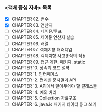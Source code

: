 
### <객체 중심 자바> 목록

- [x] CHAPTER 02. 변수
- [x] CHAPTER 03. 연산자
- [ ] CHAPTER 04. 제어문/루프
- [ ] CHAPTER 05. 제어문 연산자 실습
- [ ] CHAPTER 06. 배열
- [ ] CHAPTER 07. 객체지향 패러다임
- [ ] CHAPTER 08. 객체지향 사고방식의 적용
- [ ] CHAPTER 09. 접근 제한, 패키지, static
- [ ] CHAPTER 10. 상속과 코드 절약
- [ ] CHAPTER 11. 인터페이스
- [ ] CHAPTER 12. 편리한 문자열과 API
- [ ] CHAPTER 13. API에서 알아두어야 할 클래스들
- [ ] CHAPTER 14. 예외 처리
- [ ] CHAPTER 15. Collection 자료구조
- [ ] CHAPTER 16. java.io 패키지 데이터 읽고 쓰기
